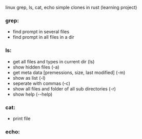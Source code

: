linux grep, ls, cat, echo simple clones in rust (learning project)

### grep:
- find prompt in several files
- find prompt in all files in a dir

### ls:
- get all files and types in current dir (ls)
- show hidden files (-a)
- get meta data [premessions, size, last modified] (-m)
- show as list (-l)
- seperate with commas (-c)
- show all files and folder of all sub directories (-r)
- show help (--help)

### cat:
- print file

### echo:

